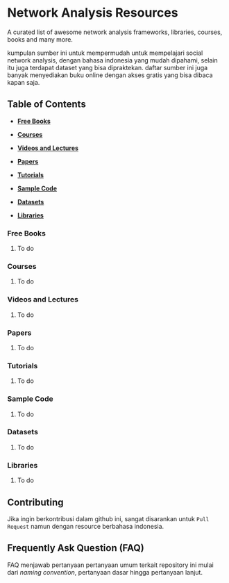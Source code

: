 # Network Analysis Resources
A curated list of awesome network analysis frameworks, libraries, courses, books and many more. 

kumpulan sumber ini untuk mempermudah untuk mempelajari social network analysis, dengan bahasa indonesia yang mudah dipahami, selain itu juga terdapat dataset yang bisa dipraktekan. daftar sumber ini juga banyak menyediakan buku online dengan akses gratis yang bisa dibaca kapan saja.

## Table of Contents
* **[Free Books](#free-books)**

* **[Courses](#courses)**

* **[Videos and Lectures](#videos-and-lecturers)**

* **[Papers](papers)**

* **[Tutorials](tutorials)**

* **[Sample Code](sample-code)**

* **[Datasets](datasets)**

* **[Libraries](libraries)**


### Free Books
1.	To do

### Courses
1.	To do

### Videos and Lectures
1.	To do

### Papers
1.	To do

### Tutorials
1.	To do

### Sample Code
1.	To do

### Datasets
1.	To do

### Libraries
1.	To do

## Contributing
Jika ingin berkontribusi dalam github ini, sangat disarankan untuk `Pull Request` namun dengan resource berbahasa indonesia.

## Frequently Ask Question (FAQ)
FAQ menjawab pertanyaan pertanyaan umum terkait repository ini mulai dari _naming convention_, pertanyaan dasar hingga pertanyaan lanjut.